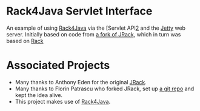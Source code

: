 # Rack4Java Servlet Interface

An example of using [Rack4Java][1] via the [Servlet API[2] and the [Jetty][3] web server. 
Initially based on code from [a fork of JRack][4], which in turn was based on [Rack][5]  

# Associated Projects

* Many thanks to Anthony Eden for the original [JRack][6].
* Many thanks to Florin Patrascu who forked JRack, set up [a git repo][4] and kept the idea alive. 
* This project makes use of [Rack4Java][1].


[1]: https://github.com/efficacy/rack4java
[2]: http://www.oracle.com/technetwork/java/javaee/servlet/index.html
[3]: http://jetty.codehaus.org/jetty/
[4]: https://github.com/florinpatrascu/jrack
[5]: http://rack.rubyforge.org
[6]: https://sourceforge.net/projects/approvaltests/files/

